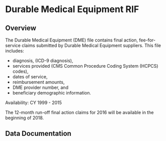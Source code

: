 # Durable Medical Equipment RIF

## Overview

The Durable Medical Equipment (DME) file contains final action, fee-for-service claims submitted by Durable Medical Equipment suppliers. This file includes:

- diagnosis, (ICD-9 diagnosis),
- services provided (CMS Common Procedure Coding System (HCPCS) codes),
- dates of service,
- reimbursement amounts,
- DME provider number, and
- beneficiary demographic information.

Availability: CY 1999 - 2015

The 12-month run-off final action claims for 2016 will be available in the beginning of 2018.

## Data Documentation

